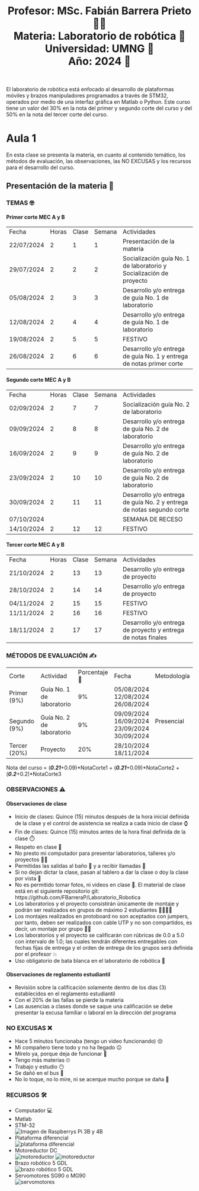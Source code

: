 <h1 align="center">Profesor: MSc. Fabián Barrera Prieto 👨‍🏫<br>
Materia: Laboratorio de robótica 🦾<br>
Universidad: UMNG 🏫<br>
Año: 2024 📅</h1><br>

El laboratorio de robótica está enfocado al desarrollo de plataformas móviles y brazos manipuladores programados a través de STM32, operados por medio de una interfaz gráfica en Matlab o Python. Este curso tiene un valor del 30% en la nota del primer y segundo corte del curso y del 50% en la nota del tercer corte del curso.

<h1>Aula 1</h1>

En esta clase se presenta la materia, en cuanto al contenido temático, los métodos de evaluación, las observaciones, las NO EXCUSAS y los recursos para el desarrollo del curso.

<h2>Presentación de la materia 🚀</h2>

<h3>TEMAS 🤓</h3>

<h4>Primer corte MEC A y B</h4>

<table>
	<tr>
		<td>Fecha</td> <td>Horas</td> <td>Clase</td> <td>Semana</td> <td>Actividades</td>
	</tr>
	<tr>
		<td>22/07/2024</td> <td>2</td> <td>1</td> <td>1</td> <td>Presentación de la materia</td>
	</tr>
	<tr>
		<td>29/07/2024</td> <td>2</td> <td>2</td> <td>2</td> <td>Socialización guía No. 1 de laboratorio y Socialización de proyecto</td>
	</tr>
	<tr>
		<td>05/08/2024</td> <td>2</td> <td>3</td> <td>3</td> <td>Desarrollo y/o entrega de guía No. 1 de laboratorio</td>
	</tr>
	<tr>
		<td>12/08/2024</td> <td>2</td> <td>4</td> <td>4</td> <td>Desarrollo y/o entrega de guía No. 1 de laboratorio</td>
	</tr>
	<tr>
		<td>19/08/2024</td> <td>2</td> <td>5</td> <td>5</td> <td>FESTIVO</td>
	</tr>
	<tr>
		<td>26/08/2024</td> <td>2</td> <td>6</td> <td>6</td> <td>Desarrollo y/o entrega de guía No. 1 y entrega de notas primer corte</td>
	</tr><!--semana de parciales del primer corte--><!--semana de registro de notas del primer corte-->
</table>

<h4>Segundo corte MEC A y B</h4>

<table>
	<tr>
		<td>Fecha</td> <td>Horas</td> <td>Clase</td> <td>Semana</td> <td>Actividades</td>
	</tr>
	<tr>
		<td>02/09/2024</td> <td>2</td> <td>7</td> <td>7</td> <td>Socialización guía No. 2 de laboratorio</td>
	</tr>
	<tr>
		<td>09/09/2024</td> <td>2</td> <td>8</td> <td>8</td> <td>Desarrollo y/o entrega de guía No. 2 de laboratorio</td>
	</tr>
	<tr>
		<td>16/09/2024</td> <td>2</td> <td>9</td> <td>9</td> <td>Desarrollo y/o entrega de guía No. 2 de laboratorio</td>
	</tr>
	<tr>
		<td>23/09/2024</td> <td>2</td> <td>10</td> <td>10</td> <td>Desarrollo y/o entrega de guía No. 2 de laboratorio</td>
	</tr>
	<tr>
		<td>30/09/2024</td> <td>2</td> <td>11</td> <td>11</td> <td>Desarrollo y/o entrega de guía No. 2 y entrega de notas segundo corte</td>
	</tr>
	<tr>
		<td>07/10/2024</td> <td></td> <td></td> <td></td> <td>SEMANA DE RECESO</td>
	</tr><!--semana de parciales del segundo corte-->
	<tr>
		<td>14/10/2024</td> <td>2</td> <td>12</td> <td>12</td> <td>FESTIVO</td>
	</tr><!--última semana de registro de notas del primer corte-->
</table>

<h4>Tercer corte MEC A y B</h4>

<table>
	<tr>
		<td>Fecha</td> <td>Horas</td> <td>Clase</td> <td>Semana</td> <td>Actividades</td>
	</tr>
	<tr>
		<td>21/10/2024</td> <td>2</td> <td>13</td> <td>13</td> <td>Desarrollo y/o entrega de proyecto</td>
	</tr>
	<tr>
		<td>28/10/2024</td> <td>2</td> <td>14</td> <td>14</td> <td>Desarrollo y/o entrega de proyecto</td>
	</tr>
	<tr>
		<td>04/11/2024</td> <td>2</td> <td>15</td> <td>15</td> <td>FESTIVO</td>
	</tr>
	<tr>
		<td>11/11/2024</td> <td>2</td> <td>16</td> <td>16</td> <td>FESTIVO</td>
	</tr><!--Finalización de clases-->
	<tr>
		<td>18/11/2024</td> <td>2</td> <td>17</td> <td>17</td> <td>Desarrollo y/o entrega de proyecto y entrega de notas finales</td>
	</tr>
</table>

<h3>MÉTODOS DE EVALUACIÓN ✍️</h3>

<table>
	<tr>
		<td>Corte</td>
		<td>Actividad</td>
		<td>Porcentaje 💯</td>
		<td>Fecha</td>
		<td>Metodología</td>
	</tr>
	<tr>
		<td>Primer (9%)</td>
		<td>Guía No. 1 de laboratorio</td>
		<td>9%</td>
		<td>05/08/2024<br>12/08/2024<br>26/08/2024</td>
		<td rowspan="3">Presencial</td>
	</tr>
	<tr>
		<td>Segundo (9%)</td>
		<td>Guía No. 2 de laboratorio</td>
		<td>9%</td>
		<td>09/09/2024<br>16/09/2024<br>23/09/2024<br>30/09/2024</td>
	</tr>
	<tr>
		<td>Tercer (20%)</td>
		<td>Proyecto</td>
		<td>20%</td>
		<td>28/10/2024<br>18/11/2024</td>
	</tr>
</table>

Nota del curso = (***0.21***+0.09)*NotaCorte1 + (***0.21***+0.09)*NotaCorte2 + (***0.2***+0.2)*NotaCorte3

<h3>OBSERVACIONES ⚠️</h3>

<h4>Observaciones de clase</h4>
	<ul>
		<li> Inicio de clases: Quince (15) minutos después de la hora inicial definida de la clase y el control de asistencia se realiza a cada inicio de clase ⌚</li>
		<li> Fin de clases: Quince (15) minutos antes de la hora final definida de la clase ⏱️</li>
		<li> Respeto en clase 🤝</li>
		<li> No presto mi computador para presentar laboratorios, talleres y/o proyectos 🤦‍♂️</li>
		<li> Permitidas las salidas al baño 🚻 y a recibir llamadas 📲</li>
		<li> Si no dejan dictar la clase, pasan al tablero a dar la clase o doy la clase por vista 😤</li>
		<li> No es permitido tomar fotos, ni videos en clase 📵. El material de clase está en el siguiente repositorio git: https://github.com/FBarreraP/Laboratorio_Robotica </li>
		<li> Los laboratorios y el proyecto consistirán únicamente de montaje y podrán ser realizados en grupos de máximo 2 estudiantes 🧍‍♂️🧍‍♀️</li>
		<li> Los montajes realizados en protoboard no son aceptados con jumpers, por tanto, deben ser realizados con cable UTP y no son compartidos, es decir, un montaje por grupo 🤷‍♂️</li>
		<li> Los laboratorios y el proyecto se calificarán con rúbricas de 0.0 a 5.0 con intervalo de 1.0; las cuales tendrán diferentes entregables con fechas fijas de entrega y el orden de entrega de los grupos será definida por el profesor 💥</li> 
		<li> Uso obligatorio de bata blanca en el laboratorio de robótica 🥼</li>
	</ul>

<h4>Observaciones de reglamento estudiantil</h4>
<ul>
	<li> Revisión sobre la calificación solamente dentro de los dias (3) establecidos en el reglamento estudiantil </li>
	<li> Con el 20% de las fallas se pierde la materia</li>
	<li> Las ausencias a clases donde se saque una calificación se debe presentar la excusa familiar o laboral en la dirección del programa</li>
</ul>

<h3>NO EXCUSAS ❌</h3>

<ul>
	<li> Hace 5 minutos funcionaba (tengo un video funcionando) 😒</li>
	<li> Mi compañero tiene todo y no ha llegado 😐</li>
	<li> Mírelo ya, porque deja de funcionar 🤨</li>
	<li> Tengo más materias 🙄</li>
	<li> Trabajo y estudio 😶</li>
	<li> Se dañó en el bus 🤔</li>
	<li> No lo toque, no lo mire, ni se acerque mucho porque se daña 🤨</li>
</ul>


<h3>RECURSOS 🛠️</h3>

<ul>
	<li> Computador 💻</li>
	<li> Matlab</li>
	<li> STM-32</li>
	<img src="https://www.codeinsideout.com/blog/stm32/stm32-nucleo-boards.png" alt="Imagen de Raspberrys Pi 3B y 4B" caption="Hola"/>
	<li> Plataforma diferencial</li>
    <img src="https://down-id.img.susercontent.com/file/4707898d5ce46da11955f0269f3f5468" alt="plataforma diferencial" caption="Hola"/>
	 <li> Motoreductor DC</li>
    <img src="https://static.wixstatic.com/media/d96bda_8b8831ef4e0541c1839ac31ecdd8241e~mv2.png/v1/fill/w_480,h_480,al_c,q_85,usm_0.66_1.00_0.01,enc_auto/d96bda_8b8831ef4e0541c1839ac31ecdd8241e~mv2.png" alt="motoreductor" caption="Hola"/>
	<img src="https://3dbots.co/wp-content/uploads/2023/05/LUXURY-TIRE.jpg" alt="motoreductor" caption="Hola"/>
	<li> Brazo robótico 5 GDL</li>
	<img src="https://yorobotics.co/wp-content/uploads/2022/10/BRAZO-ROBOTICO-V2.0-MEJORADO.jpg" alt="brazo robótico 5 GDL" caption="Hola"/>
	<li> Servomotores SG90 o MG90</li>
    <img src="https://cdn.shopify.com/s/files/1/0069/0028/5529/files/Servos_fb55bae1-aef3-4bd6-bf0f-f2eff21c849a_large.jpg?v=1565803072" alt="servomotores" caption="Hola"/>
</ul>